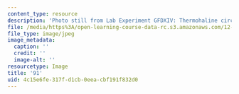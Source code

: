 ```yaml
---
content_type: resource
description: 'Photo still from Lab Experiment GFDXIV: Thermohaline circulation.'
file: /media/https%3A/open-learning-course-data-rc.s3.amazonaws.com/12-003-atmosphere-ocean-and-climate-dynamics-fall-2008/4c15e6fe317fd1cb0eeacbf191f832d0_91.jpg
file_type: image/jpeg
image_metadata:
  caption: ''
  credit: ''
  image-alt: ''
resourcetype: Image
title: '91'
uid: 4c15e6fe-317f-d1cb-0eea-cbf191f832d0
---
```

